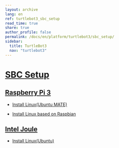 ```yaml
---
layout: archive
lang: en
ref: turtlebot3_sbc_setup
read_time: true
share: true
author_profile: false
permalink: /docs/en/platform/turtlebot3/sbc_setup/
sidebar:
  title: TurtleBot3
  nav: "turtlebot3"
---
```


<div style="counter-reset: h1 6"></div>

# [SBC Setup](#sbc-setup)

## [Raspberry Pi 3](#raspberry-pi-3)

  - [Install Linux(Ubuntu MATE)](http://emanual.robotis.com/docs/en/platform/turtlebot3/raspberry_pi_3_setup/#install-linux-ubuntu-mate)

  - [Install Linux based on Raspbian](http://emanual.robotis.com/docs/en/platform/turtlebot3/raspberry_pi_3_setup/#install-linux-based-on-raspbian)

## [Intel Joule](#intel-joule)

  - [Install Linux(Ubuntu)](http://emanual.robotis.com/docs/en/platform/turtlebot3/joule_setup/#install-linux-ubuntu)